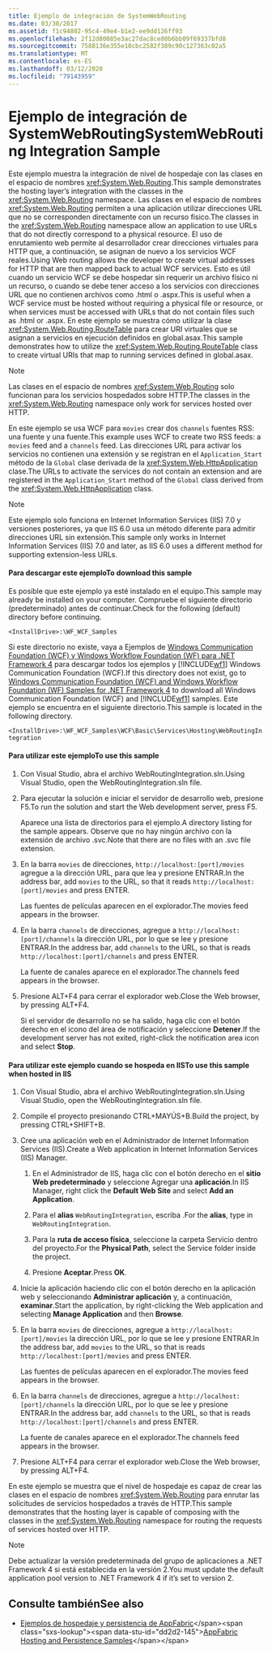 ```yaml
---
title: Ejemplo de integración de SystemWebRouting
ms.date: 03/30/2017
ms.assetid: f1c94802-95c4-49e4-b1e2-ee9dd126ff93
ms.openlocfilehash: 2f12d80085e3ac27dac8ce80b6bb09f69337bfd8
ms.sourcegitcommit: 7588136e355e10cbc2582f389c90c127363c02a5
ms.translationtype: MT
ms.contentlocale: es-ES
ms.lasthandoff: 03/12/2020
ms.locfileid: "79143959"
---
```

# <a name="systemwebrouting-integration-sample"></a><span data-ttu-id="dd2d2-102">Ejemplo de integración de SystemWebRouting</span><span class="sxs-lookup"><span data-stu-id="dd2d2-102">SystemWebRouting Integration Sample</span></span>
<span data-ttu-id="dd2d2-103">Este ejemplo muestra la integración de nivel de hospedaje con las clases en el espacio de nombres <xref:System.Web.Routing>.</span><span class="sxs-lookup"><span data-stu-id="dd2d2-103">This sample demonstrates the hosting layer’s integration with the classes in the <xref:System.Web.Routing> namespace.</span></span> <span data-ttu-id="dd2d2-104">Las clases en el espacio de nombres <xref:System.Web.Routing> permiten a una aplicación utilizar direcciones URL que no se corresponden directamente con un recurso físico.</span><span class="sxs-lookup"><span data-stu-id="dd2d2-104">The classes in the <xref:System.Web.Routing> namespace allow an application to use URLs that do not directly correspond to a physical resource.</span></span> <span data-ttu-id="dd2d2-105">El uso de enrutamiento web permite al desarrollador crear direcciones virtuales para HTTP que, a continuación, se asignan de nuevo a los servicios WCF reales.</span><span class="sxs-lookup"><span data-stu-id="dd2d2-105">Using Web routing allows the developer to create virtual addresses for HTTP that are then mapped back to actual WCF services.</span></span> <span data-ttu-id="dd2d2-106">Esto es útil cuando un servicio WCF se debe hospedar sin requerir un archivo físico ni un recurso, o cuando se debe tener acceso a los servicios con direcciones URL que no contienen archivos como .html o .aspx.</span><span class="sxs-lookup"><span data-stu-id="dd2d2-106">This is useful when a WCF service must be hosted without requiring a physical file or resource, or when services must be accessed with URLs that do not contain files such as .html or .aspx.</span></span> <span data-ttu-id="dd2d2-107">En este ejemplo se muestra cómo utilizar la clase <xref:System.Web.Routing.RouteTable> para crear URI virtuales que se asignan a servicios en ejecución definidos en global.asax.</span><span class="sxs-lookup"><span data-stu-id="dd2d2-107">This sample demonstrates how to utilize the <xref:System.Web.Routing.RouteTable> class to create virtual URIs that map to running services defined in global.asax.</span></span>

> [!NOTE]
> <span data-ttu-id="dd2d2-108">Las clases en el espacio de nombres <xref:System.Web.Routing> solo funcionan para los servicios hospedados sobre HTTP.</span><span class="sxs-lookup"><span data-stu-id="dd2d2-108">The classes in the <xref:System.Web.Routing> namespace only work for services hosted over HTTP.</span></span>  
  
<span data-ttu-id="dd2d2-109">En este ejemplo se usa WCF para `movies` crear dos `channels` fuentes RSS: una fuente y una fuente.</span><span class="sxs-lookup"><span data-stu-id="dd2d2-109">This example uses WCF to create two RSS feeds: a `movies` feed and a `channels` feed.</span></span> <span data-ttu-id="dd2d2-110">Las direcciones URL para activar los servicios no contienen una extensión y se registran en el `Application_Start` método de la `Global` clase derivada de la <xref:System.Web.HttpApplication> clase.</span><span class="sxs-lookup"><span data-stu-id="dd2d2-110">The URLs to activate the services do not contain an extension and are registered in the `Application_Start` method of the `Global` class derived from the <xref:System.Web.HttpApplication> class.</span></span>  
  
> [!NOTE]
> <span data-ttu-id="dd2d2-111">Este ejemplo solo funciona en Internet Information Services (IIS) 7.0 y versiones posteriores, ya que IIS 6.0 usa un método diferente para admitir direcciones URL sin extensión.</span><span class="sxs-lookup"><span data-stu-id="dd2d2-111">This sample only works in Internet Information Services (IIS) 7.0 and later, as IIS 6.0 uses a different method for supporting extension-less URLs.</span></span>  

#### <a name="to-download-this-sample"></a><span data-ttu-id="dd2d2-112">Para descargar este ejemplo</span><span class="sxs-lookup"><span data-stu-id="dd2d2-112">To download this sample</span></span>
  
<span data-ttu-id="dd2d2-113">Es posible que este ejemplo ya esté instalado en el equipo.</span><span class="sxs-lookup"><span data-stu-id="dd2d2-113">This sample may already be installed on your computer.</span></span> <span data-ttu-id="dd2d2-114">Compruebe el siguiente directorio (predeterminado) antes de continuar.</span><span class="sxs-lookup"><span data-stu-id="dd2d2-114">Check for the following (default) directory before continuing.</span></span>  

`<InstallDrive>:\WF_WCF_Samples`  

 <span data-ttu-id="dd2d2-115">Si este directorio no existe, vaya a Ejemplos de [Windows Communication Foundation (WCF) y Windows Workflow Foundation (WF) para .NET Framework 4](https://www.microsoft.com/download/details.aspx?id=21459) para descargar todos los ejemplos y [!INCLUDE[wf1](../../../../includes/wf1-md.md)] Windows Communication Foundation (WCF).</span><span class="sxs-lookup"><span data-stu-id="dd2d2-115">If this directory does not exist, go to [Windows Communication Foundation (WCF) and Windows Workflow Foundation (WF) Samples for .NET Framework 4](https://www.microsoft.com/download/details.aspx?id=21459) to download all Windows Communication Foundation (WCF) and [!INCLUDE[wf1](../../../../includes/wf1-md.md)] samples.</span></span> <span data-ttu-id="dd2d2-116">Este ejemplo se encuentra en el siguiente directorio.</span><span class="sxs-lookup"><span data-stu-id="dd2d2-116">This sample is located in the following directory.</span></span>  

`<InstallDrive>:\WF_WCF_Samples\WCF\Basic\Services\Hosting\WebRoutingIntegration`  
  
#### <a name="to-use-this-sample"></a><span data-ttu-id="dd2d2-117">Para utilizar este ejemplo</span><span class="sxs-lookup"><span data-stu-id="dd2d2-117">To use this sample</span></span>  
  
1. <span data-ttu-id="dd2d2-118">Con Visual Studio, abra el archivo WebRoutingIntegration.sln.</span><span class="sxs-lookup"><span data-stu-id="dd2d2-118">Using Visual Studio, open the WebRoutingIntegration.sln file.</span></span>  
  
2. <span data-ttu-id="dd2d2-119">Para ejecutar la solución e iniciar el servidor de desarrollo web, presione F5.</span><span class="sxs-lookup"><span data-stu-id="dd2d2-119">To run the solution and start the Web development server, press F5.</span></span>  
  
     <span data-ttu-id="dd2d2-120">Aparece una lista de directorios para el ejemplo.</span><span class="sxs-lookup"><span data-stu-id="dd2d2-120">A directory listing for the sample appears.</span></span> <span data-ttu-id="dd2d2-121">Observe que no hay ningún archivo con la extensión de archivo .svc.</span><span class="sxs-lookup"><span data-stu-id="dd2d2-121">Note that there are no files with an .svc file extension.</span></span>  
  
3. <span data-ttu-id="dd2d2-122">En la barra `movies` de direcciones, `http://localhost:[port]/movies` agregue a la dirección URL, para que lea y presione ENTRAR.</span><span class="sxs-lookup"><span data-stu-id="dd2d2-122">In the address bar, add `movies` to the URL, so that it reads `http://localhost:[port]/movies` and press ENTER.</span></span>  
  
     <span data-ttu-id="dd2d2-123">Las fuentes de películas aparecen en el explorador.</span><span class="sxs-lookup"><span data-stu-id="dd2d2-123">The movies feed appears in the browser.</span></span>  
  
4. <span data-ttu-id="dd2d2-124">En la barra `channels` de direcciones, agregue a `http://localhost:[port]/channels` la dirección URL, por lo que se lee y presione ENTRAR.</span><span class="sxs-lookup"><span data-stu-id="dd2d2-124">In the address bar, add `channels` to the URL, so that is reads `http://localhost:[port]/channels` and press ENTER.</span></span>  
  
     <span data-ttu-id="dd2d2-125">La fuente de canales aparece en el explorador.</span><span class="sxs-lookup"><span data-stu-id="dd2d2-125">The channels feed appears in the browser.</span></span>  
  
5. <span data-ttu-id="dd2d2-126">Presione ALT+F4 para cerrar el explorador web.</span><span class="sxs-lookup"><span data-stu-id="dd2d2-126">Close the Web browser, by pressing ALT+F4.</span></span>  
  
     <span data-ttu-id="dd2d2-127">Si el servidor de desarrollo no se ha salido, haga clic con el botón derecho en el icono del área de notificación y seleccione **Detener**.</span><span class="sxs-lookup"><span data-stu-id="dd2d2-127">If the development server has not exited, right-click the notification area icon and select **Stop**.</span></span>  
  
#### <a name="to-use-this-sample-when-hosted-in-iis"></a><span data-ttu-id="dd2d2-128">Para utilizar este ejemplo cuando se hospeda en IIS</span><span class="sxs-lookup"><span data-stu-id="dd2d2-128">To use this sample when hosted in IIS</span></span>  
  
1. <span data-ttu-id="dd2d2-129">Con Visual Studio, abra el archivo WebRoutingIntegration.sln.</span><span class="sxs-lookup"><span data-stu-id="dd2d2-129">Using Visual Studio, open the WebRoutingIntegration.sln file.</span></span>  
  
2. <span data-ttu-id="dd2d2-130">Compile el proyecto presionando CTRL+MAYÚS+B.</span><span class="sxs-lookup"><span data-stu-id="dd2d2-130">Build the project, by pressing CTRL+SHIFT+B.</span></span>  
  
3. <span data-ttu-id="dd2d2-131">Cree una aplicación web en el Administrador de Internet Information Services (IIS).</span><span class="sxs-lookup"><span data-stu-id="dd2d2-131">Create a Web application in Internet Information Services (IIS) Manager.</span></span>  
  
    1. <span data-ttu-id="dd2d2-132">En el Administrador de IIS, haga clic con el botón derecho en el **sitio Web predeterminado** y seleccione Agregar una **aplicación**.</span><span class="sxs-lookup"><span data-stu-id="dd2d2-132">In IIS Manager, right click the **Default Web Site** and select **Add an Application**.</span></span>  
  
    2. <span data-ttu-id="dd2d2-133">Para el **alias** `WebRoutingIntegration`, escriba .</span><span class="sxs-lookup"><span data-stu-id="dd2d2-133">For the **alias**, type in `WebRoutingIntegration`.</span></span>  
  
    3. <span data-ttu-id="dd2d2-134">Para la **ruta de acceso física**, seleccione la carpeta Servicio dentro del proyecto.</span><span class="sxs-lookup"><span data-stu-id="dd2d2-134">For the **Physical Path**, select the Service folder inside the project.</span></span>  
  
    4. <span data-ttu-id="dd2d2-135">Presione **Aceptar**.</span><span class="sxs-lookup"><span data-stu-id="dd2d2-135">Press **OK**.</span></span>  
  
4. <span data-ttu-id="dd2d2-136">Inicie la aplicación haciendo clic con el botón derecho en la aplicación web y seleccionando **Administrar aplicación** y, a continuación, **examinar**.</span><span class="sxs-lookup"><span data-stu-id="dd2d2-136">Start the application, by right-clicking the Web application and selecting **Manage Application** and then **Browse**.</span></span>  
  
5. <span data-ttu-id="dd2d2-137">En la barra `movies` de direcciones, agregue a `http://localhost:[port]/movies` la dirección URL, por lo que se lee y presione ENTRAR.</span><span class="sxs-lookup"><span data-stu-id="dd2d2-137">In the address bar, add `movies` to the URL, so that is reads `http://localhost:[port]/movies` and press ENTER.</span></span>  
  
     <span data-ttu-id="dd2d2-138">Las fuentes de películas aparecen en el explorador.</span><span class="sxs-lookup"><span data-stu-id="dd2d2-138">The movies feed appears in the browser.</span></span>  
  
6. <span data-ttu-id="dd2d2-139">En la barra `channels` de direcciones, agregue a `http://localhost:[port]/channels` la dirección URL, por lo que se lee y presione ENTRAR.</span><span class="sxs-lookup"><span data-stu-id="dd2d2-139">In the address bar, add `channels` to the URL, so that is reads `http://localhost:[port]/channels` and press ENTER.</span></span>  
  
     <span data-ttu-id="dd2d2-140">La fuente de canales aparece en el explorador.</span><span class="sxs-lookup"><span data-stu-id="dd2d2-140">The channels feed appears in the browser.</span></span>  
  
7. <span data-ttu-id="dd2d2-141">Presione ALT+F4 para cerrar el explorador web.</span><span class="sxs-lookup"><span data-stu-id="dd2d2-141">Close the Web browser, by pressing ALT+F4.</span></span>  
  
 <span data-ttu-id="dd2d2-142">En este ejemplo se muestra que el nivel de hospedaje es capaz de crear las clases en el espacio de nombres <xref:System.Web.Routing> para enrutar las solicitudes de servicios hospedados a través de HTTP.</span><span class="sxs-lookup"><span data-stu-id="dd2d2-142">This sample demonstrates that the hosting layer is capable of composing with the classes in the <xref:System.Web.Routing> namespace for routing the requests of services hosted over HTTP.</span></span>  
  
> [!NOTE]
> <span data-ttu-id="dd2d2-143">Debe actualizar la versión predeterminada del grupo de aplicaciones a .NET Framework 4 si está establecida en la versión 2.</span><span class="sxs-lookup"><span data-stu-id="dd2d2-143">You must update the default application pool version to .NET Framework 4 if it’s set to version 2.</span></span>  
  
## <a name="see-also"></a><span data-ttu-id="dd2d2-144">Consulte también</span><span class="sxs-lookup"><span data-stu-id="dd2d2-144">See also</span></span>

- <span data-ttu-id="dd2d2-145">[Ejemplos de hospedaje y persistencia de AppFabric](https://docs.microsoft.com/previous-versions/appfabric/ff383418(v=azure.10))</span><span class="sxs-lookup"><span data-stu-id="dd2d2-145">[AppFabric Hosting and Persistence Samples](https://docs.microsoft.com/previous-versions/appfabric/ff383418(v=azure.10))</span></span>

